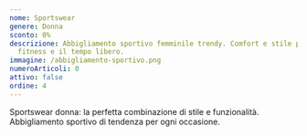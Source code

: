 ```yaml
---
nome: Sportswear
genere: Donna
sconto: 0%
descrizione: Abbigliamento sportivo femminile trendy. Comfort e stile per il
  fitness e il tempo libero.
immagine: /abbigliamento-sportivo.png
numeroArticoli: 0
attivo: false
ordine: 4
---
```


Sportswear donna: la perfetta combinazione di stile e funzionalità. Abbigliamento sportivo di tendenza per ogni occasione.
